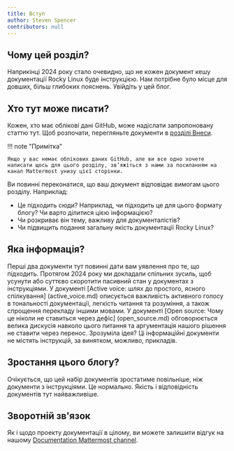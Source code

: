 ```yaml
---
title: Вступ
author: Steven Spencer
contributors: null
---
```


## Чому цей розділ?

Наприкінці 2024 року стало очевидно, що не кожен документ кешу документації Rocky Linux буде інструкцією. Нам потрібне було місце для довших, більш глибоких пояснень. Увійдіть у цей блог.

## Хто тут може писати?

Кожен, хто має облікові дані GitHub, може надіслати запропоновану статтю тут. Щоб розпочати, перегляньте документи в [розділі Внеси](https://docs.rockylinux.org/guides/contribute/).

!!! note "Примітка"

```
Якщо у вас немає облікових даних GitHub, але ви все одно хочете написати щось для цього розділу, зв’яжіться з нами за посиланням на канал Mattermost унизу цієї сторінки.
```

Ви повинні переконатися, що ваш документ відповідає вимогам цього розділу. Наприклад:

- Це підходить сюди? Наприклад, чи підходить це для цього формату блогу? Чи варто ділитися цією інформацією?
- Чи розкриває він тему, важливу для документалістів?
- Чи підвищить подання загальну якість документації Rocky Linux?

## Яка інформація?

Перші два документи тут повинні дати вам уявлення про те, що підходить. Протягом 2024 року ми докладали спільних зусиль, щоб усунути або суттєво скоротити пасивний стан у документах з інструкціями. У документі [Active voice: шлях до простого, ясного спілкування] (active_voice.md) описується важливість активного голосу в тональності документації, легкість читання та розуміння, а також спрощення перекладу іншими мовами.  У документі [Open source: Чому це ніколи не ставиться через дефіс] (open_source.md) обговорюється велика дискусія навколо цього питання та аргументація нашого рішення не ставити через перенос. Зрозуміла ідея? Ці інформаційні документи не містять інструкцій, за винятком, можливо, прикладів.

## Зростання цього блогу?

Очікується, що цей набір документів зростатиме повільніше, ніж документи з інструкціями. Це нормально. Якість і відповідність документів тут найважливіше.

## Зворотній зв'язок

Як і щодо проекту документації в цілому, ви можете залишити відгук на нашому [Documentation Mattermost channel](https://chat.rockylinux.org/rocky-linux/channels/documentation).

